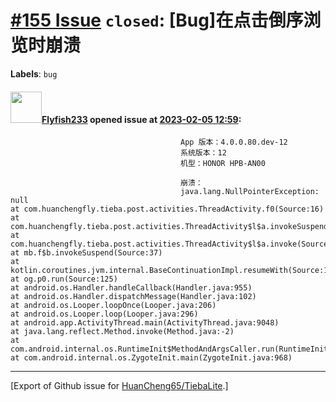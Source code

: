 # [\#155 Issue](https://github.com/HuanCheng65/TiebaLite/issues/155) `closed`: [Bug]在点击倒序浏览时崩溃
**Labels**: `bug`


#### <img src="https://avatars.githubusercontent.com/u/37693645?v=4" width="50">[Flyfish233](https://github.com/Flyfish233) opened issue at [2023-02-05 12:59](https://github.com/HuanCheng65/TiebaLite/issues/155):

```
                                      App 版本：4.0.0.80.dev-12
                                      系统版本：12
                                      机型：HONOR HPB-AN00
                                      
                                      崩溃：
                                      java.lang.NullPointerException: null
at com.huanchengfly.tieba.post.activities.ThreadActivity.f0(Source:16)
at com.huanchengfly.tieba.post.activities.ThreadActivity$l$a.invokeSuspend(Source:15)
at com.huanchengfly.tieba.post.activities.ThreadActivity$l$a.invoke(Source:13)
at mb.f$b.invokeSuspend(Source:37)
at kotlin.coroutines.jvm.internal.BaseContinuationImpl.resumeWith(Source:12)
at og.p0.run(Source:125)
at android.os.Handler.handleCallback(Handler.java:955)
at android.os.Handler.dispatchMessage(Handler.java:102)
at android.os.Looper.loopOnce(Looper.java:206)
at android.os.Looper.loop(Looper.java:296)
at android.app.ActivityThread.main(ActivityThread.java:9048)
at java.lang.reflect.Method.invoke(Method.java:-2)
at com.android.internal.os.RuntimeInit$MethodAndArgsCaller.run(RuntimeInit.java:582)
at com.android.internal.os.ZygoteInit.main(ZygoteInit.java:968)
```




-------------------------------------------------------------------------------



[Export of Github issue for [HuanCheng65/TiebaLite](https://github.com/HuanCheng65/TiebaLite).]
